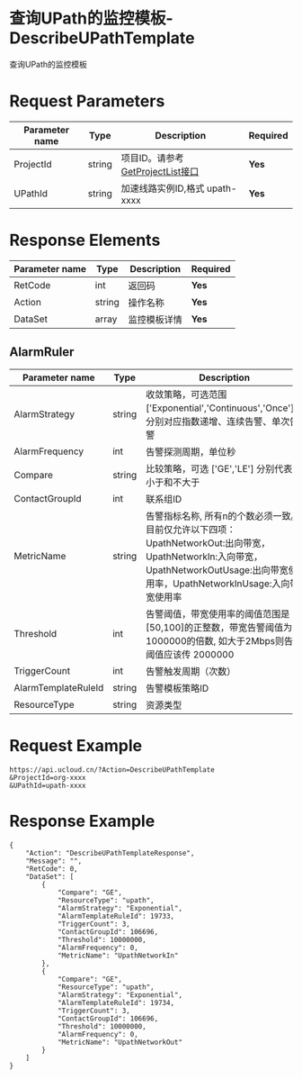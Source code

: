 # 查询UPath的监控模板-DescribeUPathTemplate

查询UPath的监控模板

# Request Parameters
|Parameter name|Type|Description|Required|
|---|---|---|---|
|ProjectId|string|项目ID。请参考[GetProjectList接口](api/summary/get_project_list)|**Yes**|
|UPathId|string|加速线路实例ID,格式 upath-xxxx|**Yes**|

# Response Elements
|Parameter name|Type|Description|Required|
|---|---|---|---|
|RetCode|int|返回码|**Yes**|
|Action|string|操作名称|**Yes**|
|DataSet|array|监控模板详情|**Yes**|

## AlarmRuler
|Parameter name|Type|Description|Required|
|---|---|---|---|
|AlarmStrategy|string|收敛策略，可选范围 ['Exponential','Continuous','Once']，分别对应指数递增、连续告警、单次告警|**Yes**|
|AlarmFrequency|int|告警探测周期，单位秒|**Yes**|
|Compare|string|比较策略，可选 ['GE','LE']  分别代表不小于和不大于|**Yes**|
|ContactGroupId|int|联系组ID|**Yes**|
|MetricName|string|告警指标名称, 所有n的个数必须一致。目前仅允许以下四项：UpathNetworkOut:出向带宽，UpathNetworkIn:入向带宽，UpathNetworkOutUsage:出向带宽使用率，UpathNetworkInUsage:入向带宽使用率|**Yes**|
|Threshold|int|告警阈值，带宽使用率的阈值范围是[50,100]的正整数，带宽告警阈值为1000000的倍数, 如大于2Mbps则告警 阈值应该传 2000000|**Yes**|
|TriggerCount|int|告警触发周期（次数）|**Yes**|
|AlarmTemplateRuleId|string|告警模板策略ID|**Yes**|
|ResourceType|string|资源类型|No|

# Request Example
```
https://api.ucloud.cn/?Action=DescribeUPathTemplate
&ProjectId=org-xxxx
&UPathId=upath-xxxx
```

# Response Example
```
{
    "Action": "DescribeUPathTemplateResponse", 
    "Message": "", 
    "RetCode": 0, 
    "DataSet": [
        {
            "Compare": "GE", 
            "ResourceType": "upath", 
            "AlarmStrategy": "Exponential", 
            "AlarmTemplateRuleId": 19733, 
            "TriggerCount": 3, 
            "ContactGroupId": 106696, 
            "Threshold": 10000000, 
            "AlarmFrequency": 0, 
            "MetricName": "UpathNetworkIn"
        }, 
        {
            "Compare": "GE", 
            "ResourceType": "upath", 
            "AlarmStrategy": "Exponential", 
            "AlarmTemplateRuleId": 19734, 
            "TriggerCount": 3, 
            "ContactGroupId": 106696, 
            "Threshold": 10000000, 
            "AlarmFrequency": 0, 
            "MetricName": "UpathNetworkOut"
        }
    ]
}
```

